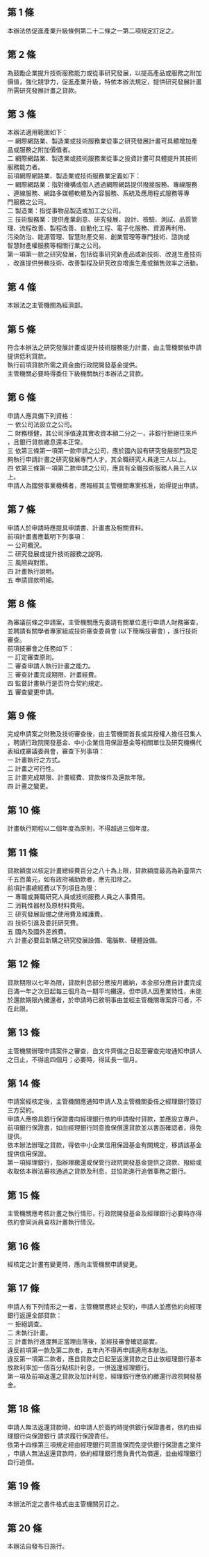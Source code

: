 第 1 條
-------
本辦法依促進產業升級條例第二十二條之一第二項規定訂定之。

第 2 條
-------
為鼓勵企業提升技術服務能力或從事研究發展，以提高產品或服務之附加  
價值，強化競爭力，促進產業升級，特依本辦法規定，提供研究發展計畫  
所需研究發展計畫之貸款。

第 3 條
-------
本辦法適用範圍如下：  
一  網際網路業、製造業或技術服務業從事之研究發展計畫可具體增加產  
    品或服務之附加價值者。  
二  網際網路業、製造業或技術服務業從事之投資計畫可具體提升其技術  
    服務能力者。  
前項網際網路業、製造業或技術服務業定義如下：  
一  網際網路業：指對機構或個人透過網際網路提供撥接服務、專線服務  
    、連線服務、網路多媒體軟體及內容服務、系統及應用程式服務等專  
    門服務之公司。  
二  製造業：指從事物品製造或加工之公司。  
三  技術服務業：提供產業創意、研究發展、設計、檢驗、測試、品質管  
    理、流程改善、製程改善、自動化工程、電子化服務、資源再利用、  
    污染防治、能源管理、智慧財產交易、創業管理等專門技術、諮詢或  
    智慧財產權服務等相關行業之公司。  
第一項第一款之研究發展，包括從事研究新產品或新技術、改進生產技術  
、改進提供勞務技術、改善製程及研究改良增進生產或銷售效率之活動。

第 4 條
-------
本辦法之主管機關為經濟部。

第 5 條
-------
符合本辦法之研究發展計畫或提升技術服務能力計畫，由主管機關依申請  
提供低利貸款。  
執行前項貸款所需之資金由行政院開發基金提供。  
主管機關必要時得委任下級機關執行本辦法之貸款。

第 6 條
-------
申請人應具備下列資格：  
一  依公司法設立之公司。  
二  財務穩健，其公司淨值達其實收資本額二分之一，非銀行拒絕往來戶  
    ，且銀行貸款繳息還本正常。  
三  依第三條第一項第一款申請之公司，應於國內設有研究發展部門及足  
    夠執行申請計畫之研究發展專門人才，其全職研究人員達三人以上。  
四  依第三條第一項第二款申請之公司，應具有全職技術服務人員三人以  
    上。  
申請人為國營事業機構者，應報經其主管機關專案核准，始得提出申請。

第 7 條
-------
申請人於申請時應提具申請書、計畫書及相關資料。  
前項計畫書應載明下列事項：  
一  公司概況。  
二  研究發展或提升技術服務之說明。  
三  風險與對策。  
四  計畫執行說明。  
五  申請貸款明細。

第 8 條
-------
為審議前條之申請案，主管機關應先委請有關單位進行申請人財務審查，  
並聘請有關學者專家組成技術審查委員會 (以下簡稱技審會) ，進行技術  
審查。  
前項技審會之任務如下：  
一  訂定審查原則。  
二  審查申請人執行計畫之能力。  
三  審查計畫完成期限、計畫經費。  
四  監督計畫執行是否符合契約規定。  
五  審查變更申請。

第 9 條
-------
完成申請案之財務及技術審查後，由主管機關首長或其授權人擔任召集人  
，聘請行政院開發基金、中小企業信用保證基金等相關單位及研究機構代  
表組成審議委員會，審查下列事項：  
一  計畫執行之方式。  
二  計畫之可行性。  
三  計畫完成期限、計畫經費、貸款條件及還款年限。  
四  計畫之變更。

第 10 條
--------
計畫執行期程以二個年度為原則，不得超過三個年度。

第 11 條
--------
貸款額度以核定計畫總經費百分之八十為上限，貸款額度最高為新臺幣六  
千五百萬元，如有政府補助款者，應先扣除之。  
前項計畫總經費以下列項目為限：  
一  專職或兼職研究人員或技術服務人員之人事費用。  
二  消耗性器材及原材料費用。  
三  研究發展設備之使用費及維護費。  
四  技術引進及委託研究費。  
五  國內及國外差旅費。  
六  計畫必要且新購之研究發展設備、電腦軟、硬體設備。

第 12 條
--------
貸款期限以七年為限，貸款利息部分應按月繳納，本金部分應自計畫完成  
日滿一年之次日起每三個月為一期平均攤還。但申請人因產業特性，未能  
於還款期限內攤還者，於申請時已敘明事由並經主管機關專案許可者，不  
在此限。

第 13 條
--------
主管機關辦理申請案件之審查，自文件齊備之日起至審查完竣通知申請人  
之日止，不得逾四個月；必要時，得延長一個月。

第 14 條
--------
申請案經核定後，主管機關應通知申請人及主管機關委任之經理銀行簽訂  
三方契約。  
申請人應檢具銀行保證書向經理銀行依約申請撥付貸款，並應設立專戶。  
前項銀行保證書，如由經理銀行同意擔保償還貸款並以書函確認者，得免  
提供。  
依本辦法辦理之貸款，得依中小企業信用保證基金有關規定，移請該基金  
提供信用保證。  
第一項經理銀行，指辦理繳還或保管行政院開發基金提供之貸款、撥給或  
收取依本辦法審核通過之貸款及利息，並協助進行追償事務之銀行。

第 15 條
--------
主管機關應考核計畫之執行情形，行政院開發基金及經理銀行必要時亦得  
依約會同派員查核計畫執行情況。

第 16 條
--------
經核定之計畫有變更時，應向主管機關申請變更。

第 17 條
--------
申請人有下列情形之一者，主管機關應終止契約，申請人並應依約向經理  
銀行返還全部貸款：  
一  拒絕調查。  
二  未執行計畫。  
三  計畫執行進度無正當理由落後，並經技審會確認屬實。  
違反前項第一款及第二款者，五年內不得再申請適用本辦法。  
違反第一項第二款者，應自貸款之日起至返還貸款之日止依經理銀行基本  
放款利率加一個百分點核計利息，一併返還經理銀行。  
第一項及前項返還之貸款及加計利息，經理銀行應依約繳還行政院開發基  
金。

第 18 條
--------
申請人無法返還貸款時，如申請人於簽約時提供銀行保證書者，依約由經  
理銀行向保證銀行 請求履行保證責任。  
依第十四條第三項規定經由經理銀行同意擔保而免提供銀行保證書之案件  
，申請人無法返還貸款時，依約經理銀行應負責代為償還，並由經理銀行  
自行追償。

第 19 條
--------
本辦法所定之書件格式由主管機關另訂之。

第 20 條
--------
本辦法自發布日施行。

